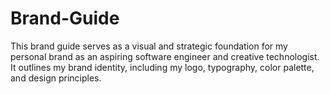# Brand-Guide
This brand guide serves as a visual and strategic foundation for my personal brand as an aspiring software engineer and creative technologist. It outlines my brand identity, including my logo, typography, color palette, and design principles. 
